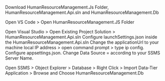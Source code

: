 Download HumanResourceManagement.Js Folder, HumanResourceManagement.Api.sln and HumanResourceManagement.Db

Open VS Code > Open HumanResourceManagement.JS Folder

Open Visual Studio > Open Existing Project Solution > HumanResourceManagement.Api.sln
Configure launchSettings.json inside the HumanResourceManagement.Api.sln
Change the applicationUrl to your machine local IP address > open command prompt > type ip config.
Configure appsettings.json. Change Data Source = according to your SSMS Server Name.

Open SSMS > Object Explorer > Database > Right Click > Import Data-Tier Application > Browse and Choose HumanResourceManagement.Db

